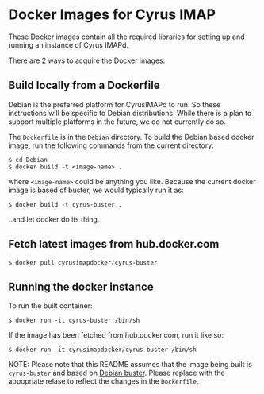 # Docker Images for Cyrus IMAP

These Docker images contain all the required libraries for setting up and running an instance of Cyrus IMAPd.

There are 2 ways to acquire the Docker images.

## Build locally from a Dockerfile

Debian is the preferred platform for CyrusIMAPd to run. So these
instructions will be specific to Debian distributions. While there is
a plan to support multiple platforms in the future, we do not
currently do so.

The `Dockerfile` is in the `Debian` directory. To build the Debian
based docker image, run the following commands from the current
directory:

```
$ cd Debian
$ docker build -t <image-name> .
```

where `<image-name>` could be anything you like. Because the current
docker image is based of buster, we would typically run it as:

```
$ docker build -t cyrus-buster .
```

..and let docker do its thing.

## Fetch latest images from hub.docker.com

```
$ docker pull cyrusimapdocker/cyrus-buster
```


## Running the docker instance

To run the built container:


```
$ docker run -it cyrus-buster /bin/sh
```

If the image has been fetched from hub.docker.com, run it like so:

```
$ docker run -it cyrusimapdocker/cyrus-buster /bin/sh

```

NOTE: Please note that this README assumes that the image being built
is `cyrus-buster` and based on [Debian
buster](https://www.debian.org/releases/buster/). Please replace with
the appopriate relase to reflect the changes in the `Dockerfile`.
